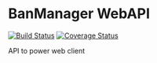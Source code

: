 # BanManager WebAPI

[![Build Status](https://api.travis-ci.org/BanManagement/BanManager-WebAPI.svg?branch=master)](https://travis-ci.org/BanManagement/BanManager-WebAPI)
[![Coverage Status](https://coveralls.io/repos/github/BanManagement/BanManager-WebAPI/badge.svg?branch=master)](https://coveralls.io/github/BanManagement/BanManager-WebAPI?branch=master)

API to power web client
